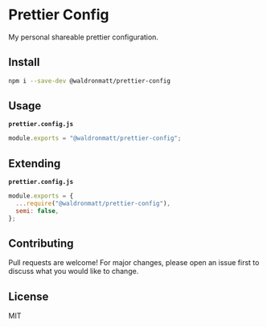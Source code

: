 # Prettier Config

My personal shareable prettier configuration.

## Install

```bash
npm i --save-dev @waldronmatt/prettier-config
```

## Usage

**`prettier.config.js`**

```js
module.exports = "@waldronmatt/prettier-config";
```

## Extending

**`prettier.config.js`**

```js
module.exports = {
  ...require("@waldronmatt/prettier-config"),
  semi: false,
};
```

## Contributing

Pull requests are welcome! For major changes, please open an issue first to discuss what you would like to change.

## License

MIT

